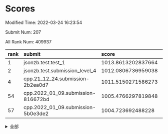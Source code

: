 # Scores

Modified Time: 2022-03-24 16:23:54

Submit Num: 207

All Rank Num: 409937

| rank |               submit               |       score        |       sigma        | pk_num |
| :--- | :--------------------------------- | :----------------- | :----------------- | :----- |
| 1    | jsonzb.test.test_1                 | 1013.8613202837664 | 0.8243113625045113 | 7924   |
| 2    | jsonzb.test.submission_level_4     | 1012.0806736959038 | 0.768492524373909  | 7922   |
| 4    | cpp.21_12_24.submission-2b2ea0d7   | 1011.5150271586273 | 0.7597837645319573 | 7923   |
| 54   | cpp.2022_01_09.submission-816672bd | 1005.4766297819848 | 0.7203012744399926 | 7920   |
| 57   | cpp.2022_01_09.submission-5b0e3de2 | 1004.723692488228  | 0.7187553118337461 | 7922   |


<details>
<summary>全部</summary>

| rank |                 submit                 |       score        |       sigma        | pk_num |
| :--- | :------------------------------------- | :----------------- | :----------------- | :----- |
| 1    | jsonzb.test.test_1                     | 1013.8613202837664 | 0.8243113625045113 | 7924   |
| 2    | jsonzb.test.submission_level_4         | 1012.0806736959038 | 0.768492524373909  | 7922   |
| 3    | gobigger.level_3.submission_level_3_24 | 1011.705349680868  | 0.7877539422555289 | 7925   |
| 4    | cpp.21_12_24.submission-2b2ea0d7       | 1011.5150271586273 | 0.7597837645319573 | 7923   |
| 5    | gobigger.level_3.submission_level_3_36 | 1011.1954183371531 | 0.7897902996390781 | 7926   |
| 6    | gobigger.level_3.submission_level_3_27 | 1011.068333270597  | 0.7981385040837241 | 7918   |
| 7    | gobigger.level_3.submission_level_3_45 | 1010.881625933847  | 0.75880383726294   | 7918   |
| 8    | gobigger.level_3.submission_level_3_19 | 1010.7204970583323 | 0.7796421595837381 | 7920   |
| 9    | gobigger.level_3.submission_level_3_15 | 1010.7170690981809 | 0.7688346271440781 | 7921   |
| 10   | gobigger.level_3.submission_level_3_33 | 1010.7163443982059 | 0.7694620429877541 | 7919   |
| 11   | gobigger.level_3.submission_level_3_11 | 1010.7160776843177 | 0.7418776111879227 | 7922   |
| 12   | gobigger.level_3.submission_level_3_30 | 1010.6015759630541 | 0.7534703087792993 | 7926   |
| 13   | gobigger.level_3.submission_level_3_49 | 1010.4415144035667 | 0.7531376240923664 | 7920   |
| 14   | gobigger.level_3.submission_level_3_39 | 1010.4362341726393 | 0.7333556123707968 | 7924   |
| 15   | gobigger.level_3.submission_level_3_22 | 1010.4294553359081 | 0.778192956496338  | 7923   |
| 16   | gobigger.level_3.submission_level_3_1  | 1010.3738221474634 | 0.7734954181688711 | 7915   |
| 17   | gobigger.level_3.submission_level_3_47 | 1010.3119487215964 | 0.7483608150803391 | 7925   |
| 18   | gobigger.level_3.submission_level_3_28 | 1010.2990859670908 | 0.768888169870758  | 7919   |
| 19   | gobigger.level_3.submission_level_3_21 | 1010.2619495262481 | 0.7669634002477123 | 7921   |
| 20   | gobigger.level_3.submission_level_3_13 | 1010.2513755108833 | 0.7705894061296492 | 7925   |
| 21   | gobigger.level_3.submission_level_3_29 | 1010.1100946498399 | 0.7610464344912108 | 7923   |
| 22   | gobigger.level_3.submission_level_3_48 | 1010.1018159105371 | 0.7654820409536799 | 7922   |
| 23   | gobigger.level_3.submission_level_3_16 | 1010.0321928956565 | 0.7471585232346195 | 7918   |
| 24   | gobigger.level_3.submission_level_3_0  | 1010.0306079936742 | 0.7554831971353932 | 7921   |
| 25   | gobigger.level_3.submission_level_3_5  | 1009.9316930495538 | 0.7434030363613142 | 7919   |
| 26   | gobigger.level_3.submission_level_3_25 | 1009.8710323930003 | 0.7539451955403846 | 7922   |
| 27   | gobigger.level_3.submission_level_3_8  | 1009.8661598628146 | 0.7318510483251086 | 7920   |
| 28   | gobigger.level_3.submission_level_3_6  | 1009.8311516982334 | 0.7349104714825051 | 7920   |
| 29   | gobigger.level_3.submission_level_3_34 | 1009.7890901377557 | 0.7694288549477423 | 7922   |
| 30   | gobigger.level_3.submission_level_3_18 | 1009.7876760007526 | 0.7518746420687981 | 7920   |
| 31   | gobigger.level_3.submission_level_3_41 | 1009.7749890337618 | 0.7629272412762402 | 7919   |
| 32   | gobigger.level_3.submission_level_3_12 | 1009.7665171701807 | 0.7433120149931968 | 7927   |
| 33   | gobigger.level_3.submission_level_3_42 | 1009.718876267814  | 0.7559479949136422 | 7927   |
| 34   | gobigger.level_3.submission_level_3_2  | 1009.6731172378675 | 0.7699541815360108 | 7922   |
| 35   | gobigger.level_3.submission_level_3_20 | 1009.6423015263018 | 0.7200313657117392 | 7920   |
| 36   | gobigger.level_3.submission_level_3_9  | 1009.512568943937  | 0.761730123289596  | 7924   |
| 37   | gobigger.level_3.submission_level_3_43 | 1009.5104397409491 | 0.7647542202287605 | 7922   |
| 38   | gobigger.level_3.submission_level_3_4  | 1009.4550255608939 | 0.7384558930293182 | 7922   |
| 39   | gobigger.level_3.submission_level_3_14 | 1009.4357720809362 | 0.7544531679185269 | 7924   |
| 40   | gobigger.level_3.submission_level_3_3  | 1009.3415671058539 | 0.7538190488271154 | 7919   |
| 41   | gobigger.level_3.submission_level_3_23 | 1009.3399077768848 | 0.7711144880334406 | 7924   |
| 42   | gobigger.level_3.submission_level_3_40 | 1009.3081150526519 | 0.7471704380444949 | 7923   |
| 43   | gobigger.level_3.submission_level_3_32 | 1009.3058961139634 | 0.7523643853904252 | 7925   |
| 44   | gobigger.level_3.submission_level_3_35 | 1009.2711714599695 | 0.7280136554439651 | 7921   |
| 45   | gobigger.level_3.submission_level_3_38 | 1009.1921437059301 | 0.7777144734166438 | 7920   |
| 46   | gobigger.level_3.submission_level_3_46 | 1009.1872286863958 | 0.7547487534250429 | 7924   |
| 47   | gobigger.level_3.submission_level_3_44 | 1009.1433259271712 | 0.7532227658377795 | 7920   |
| 48   | gobigger.level_3.submission_level_3_7  | 1009.1268415674649 | 0.7435606206500178 | 7922   |
| 49   | gobigger.level_3.submission_level_3_17 | 1009.0460415620582 | 0.7374357115189484 | 7925   |
| 50   | gobigger.level_3.submission_level_3_31 | 1008.8826344672261 | 0.7478221350771354 | 7922   |
| 51   | gobigger.level_3.submission_level_3_26 | 1008.7583956985978 | 0.7523749189750927 | 7923   |
| 52   | gobigger.level_3.submission_level_3_10 | 1008.7407981486865 | 0.7453003750535295 | 7919   |
| 53   | gobigger.level_3.submission_level_3_37 | 1008.1737391806136 | 0.7322349579218567 | 7924   |
| 54   | cpp.2022_01_09.submission-816672bd     | 1005.4766297819848 | 0.7203012744399926 | 7920   |
| 55   | gobigger.level_1.submission_level_1_11 | 1005.1631978952215 | 0.7070484407180506 | 7921   |
| 56   | gobigger.level_1.submission_level_1_19 | 1004.8191345931608 | 0.7160088888296378 | 7921   |
| 57   | cpp.2022_01_09.submission-5b0e3de2     | 1004.723692488228  | 0.7187553118337461 | 7922   |
| 58   | gobigger.level_1.submission_level_1_6  | 1004.5896431402506 | 0.7127272861995991 | 7921   |
| 59   | gobigger.level_1.submission_level_1_2  | 1004.4001289180213 | 0.7257602789664961 | 7921   |
| 60   | gobigger.level_1.submission_level_1_48 | 1004.3805805070488 | 0.7098892156904806 | 7921   |
| 61   | gobigger.level_1.submission_level_1_3  | 1004.2265259527748 | 0.7161755635793484 | 7923   |
| 62   | gobigger.level_1.submission_level_1_25 | 1004.209238293231  | 0.713541305146583  | 7918   |
| 63   | gobigger.level_1.submission_level_1_37 | 1004.1650517730042 | 0.7189285687027712 | 7926   |
| 64   | gobigger.level_1.submission_level_1_22 | 1004.0780602480394 | 0.7047969645537427 | 7920   |
| 65   | gobigger.level_1.submission_level_1_17 | 1004.0564642598179 | 0.7172506165482931 | 7910   |
| 66   | gobigger.level_1.submission_level_1_34 | 1003.99211435024   | 0.7207881312318687 | 7925   |
| 67   | gobigger.level_1.submission_level_1_12 | 1003.987858770589  | 0.7159016170647033 | 7926   |
| 68   | gobigger.level_1.submission_level_1_36 | 1003.8458676206152 | 0.7144239045544302 | 7919   |
| 69   | gobigger.level_1.submission_level_1_10 | 1003.8371327914091 | 0.7240984621875959 | 7923   |
| 70   | gobigger.level_1.submission_level_1_4  | 1003.8143707436533 | 0.7135735329475043 | 7920   |
| 71   | gobigger.level_1.submission_level_1_29 | 1003.7688024824679 | 0.7218026303066417 | 7925   |
| 72   | gobigger.level_1.submission_level_1_13 | 1003.764740778171  | 0.7214555616801437 | 7921   |
| 73   | gobigger.level_1.submission_level_1_49 | 1003.734864083897  | 0.7146834330440829 | 7915   |
| 74   | gobigger.level_1.submission_level_1_32 | 1003.7070609935146 | 0.7189050577679094 | 7919   |
| 75   | gobigger.level_1.submission_level_1_15 | 1003.6777547396267 | 0.7175883999511988 | 7925   |
| 76   | gobigger.level_1.submission_level_1_26 | 1003.5391602869379 | 0.7183785404051493 | 7922   |
| 77   | gobigger.level_1.submission_level_1_35 | 1003.5173670497576 | 0.7153784085789385 | 7919   |
| 78   | gobigger.level_1.submission_level_1_41 | 1003.4603735914189 | 0.7047817782177321 | 7924   |
| 79   | gobigger.level_1.submission_level_1_27 | 1003.4509063732022 | 0.7290033758692188 | 7918   |
| 80   | gobigger.level_1.submission_level_1_9  | 1003.4115986928851 | 0.72185254618828   | 7925   |
| 81   | gobigger.level_1.submission_level_1_8  | 1003.3938790591809 | 0.7211974903628305 | 7921   |
| 82   | gobigger.level_1.submission_level_1_16 | 1003.3875872549628 | 0.7189398287632354 | 7920   |
| 83   | gobigger.level_1.submission_level_1_44 | 1003.3776960775423 | 0.7250193039647964 | 7921   |
| 84   | gobigger.level_1.submission_level_1_45 | 1003.3553318275332 | 0.7074498961968358 | 7921   |
| 85   | gobigger.level_1.submission_level_1_14 | 1003.3182316609543 | 0.7104461274771577 | 7925   |
| 86   | gobigger.level_1.submission_level_1_30 | 1003.2103484319497 | 0.7096560524639364 | 7928   |
| 87   | gobigger.level_1.submission_level_1_23 | 1003.1723856965498 | 0.7116620706903009 | 7922   |
| 88   | gobigger.level_1.submission_level_1_38 | 1003.1579589939995 | 0.7250368808139391 | 7922   |
| 89   | gobigger.level_1.submission_level_1_7  | 1003.122410489993  | 0.7090101198541809 | 7923   |
| 90   | gobigger.level_1.submission_level_1_40 | 1003.0084719480745 | 0.7173767986953286 | 7923   |
| 91   | gobigger.level_1.submission_level_1_39 | 1002.9826870921872 | 0.7277913195073907 | 7924   |
| 92   | gobigger.level_1.submission_level_1_5  | 1002.9073293535291 | 0.7220866664376845 | 7921   |
| 93   | gobigger.level_1.submission_level_1_24 | 1002.8664192162156 | 0.7132283023740342 | 7919   |
| 94   | gobigger.level_1.submission_level_1_42 | 1002.8461334881947 | 0.718762271296765  | 7920   |
| 95   | gobigger.level_1.submission_level_1_43 | 1002.8214350713853 | 0.7246192497222579 | 7916   |
| 96   | gobigger.level_1.submission_level_1_1  | 1002.805295962061  | 0.711961430147193  | 7920   |
| 97   | gobigger.level_1.submission_level_1_18 | 1002.7114612364791 | 0.7048880053778492 | 7927   |
| 98   | gobigger.level_1.submission_level_1_20 | 1002.6649561580542 | 0.724524401839323  | 7923   |
| 99   | gobigger.level_1.submission_level_1_33 | 1002.612885466114  | 0.7237025033316264 | 7920   |
| 100  | gobigger.level_1.submission_level_1_0  | 1002.5291525448915 | 0.7099216886869414 | 7922   |
| 101  | gobigger.level_1.submission_level_1_47 | 1002.5278173953736 | 0.7119713705720375 | 7917   |
| 102  | gobigger.level_1.submission_level_1_46 | 1002.4204368701464 | 0.7085617173815655 | 7918   |
| 103  | gobigger.level_1.submission_level_1_21 | 1002.2563771040835 | 0.7149964217585689 | 7928   |
| 104  | gobigger.level_1.submission_level_1_28 | 1002.0407759239937 | 0.7128448368684326 | 7923   |
| 105  | gobigger.level_1.submission_level_1_31 | 1001.8133465975893 | 0.6950898433473074 | 7921   |
| 106  | gobigger.random.submission_random_12   | 997.1018444174011  | 0.7107555374159793 | 7923   |
| 107  | gobigger.random.submission_random_8    | 997.0933091854723  | 0.7188603963711598 | 7920   |
| 108  | gobigger.random.submission_random_30   | 996.960286677226   | 0.7191093030076494 | 7920   |
| 109  | gobigger.random.submission_random_13   | 996.9095657711528  | 0.7242605170842911 | 7919   |
| 110  | gobigger.random.submission_random_18   | 996.8356289609928  | 0.7098142972160156 | 7917   |
| 111  | gobigger.random.submission_random_24   | 996.8139488805087  | 0.7050518395446892 | 7924   |
| 112  | gobigger.random.submission_random_15   | 996.6960909699384  | 0.7019422312438222 | 7925   |
| 113  | gobigger.random.submission_random_17   | 996.6607075350336  | 0.7165765861903933 | 7920   |
| 114  | gobigger.random.submission_random_43   | 996.6228666445011  | 0.707707230924368  | 7920   |
| 115  | gobigger.random.submission_random_19   | 996.5820347892115  | 0.7022614680155855 | 7925   |
| 116  | gobigger.random.submission_random_37   | 996.5667820326197  | 0.713334193764089  | 7925   |
| 117  | gobigger.random.submission_random_33   | 996.546284868427   | 0.7001325623566929 | 7919   |
| 118  | gobigger.random.submission_random_6    | 996.5122574174784  | 0.7073480921464793 | 7918   |
| 119  | gobigger.random.submission_random_49   | 996.4507859402695  | 0.7084441323850715 | 7919   |
| 120  | gobigger.random.submission_random_47   | 996.4288706466612  | 0.7099710013485118 | 7923   |
| 121  | gobigger.random.submission_random_28   | 996.4206407806272  | 0.7083014363447945 | 7923   |
| 122  | gobigger.random.submission_random_4    | 996.4066485832213  | 0.7057662991159932 | 7918   |
| 123  | gobigger.random.submission_random_40   | 996.3901445301349  | 0.7167903938636131 | 7919   |
| 124  | gobigger.random.submission_random_41   | 996.3892161669628  | 0.7108835119978087 | 7919   |
| 125  | gobigger.random.submission_random_5    | 996.3784703424016  | 0.7105945618488868 | 7922   |
| 126  | gobigger.random.submission_random_31   | 996.365622329649   | 0.7125277310047271 | 7924   |
| 127  | gobigger.random.submission_random_34   | 996.3474559179917  | 0.7195991718316004 | 7921   |
| 128  | gobigger.random.submission_random_1    | 996.2746164084325  | 0.7109437852464288 | 7922   |
| 129  | gobigger.random.submission_random_48   | 996.1235876929567  | 0.7171483598531361 | 7920   |
| 130  | gobigger.random.submission_random_2    | 996.0699479611268  | 0.7012808519196676 | 7920   |
| 131  | gobigger.random.submission_random_26   | 996.049419719323   | 0.7159484816346628 | 7921   |
| 132  | gobigger.random.submission_random_9    | 996.0259919673548  | 0.7080731999476358 | 7917   |
| 133  | gobigger.random.submission_random_0    | 996.0229346402059  | 0.706117601723192  | 7922   |
| 134  | gobigger.random.submission_random_23   | 996.0079517098405  | 0.70754296543809   | 7924   |
| 135  | gobigger.random.submission_random_36   | 995.9904450515666  | 0.7097869489136166 | 7926   |
| 136  | gobigger.random.submission_random_7    | 995.9787502326063  | 0.701503516558632  | 7922   |
| 137  | gobigger.random.submission_random_11   | 995.9604561783273  | 0.7062640738866456 | 7921   |
| 138  | gobigger.random.submission_random_32   | 995.9405783918767  | 0.7265943987202031 | 7920   |
| 139  | gobigger.random.submission_random_46   | 995.9243312650926  | 0.7142243958925213 | 7924   |
| 140  | gobigger.random.submission_random_39   | 995.8213270490685  | 0.7170580436725673 | 7922   |
| 141  | gobigger.random.submission_random_45   | 995.6668726319404  | 0.7021080453281038 | 7918   |
| 142  | gobigger.random.submission_random_27   | 995.6206610880051  | 0.7190645683783137 | 7918   |
| 143  | gobigger.random.submission_random_44   | 995.6136491673618  | 0.709599677647903  | 7923   |
| 144  | gobigger.random.submission_random_10   | 995.5875415683497  | 0.7010129175597327 | 7920   |
| 145  | gobigger.random.submission_random_16   | 995.4176807972799  | 0.7045319228672837 | 7924   |
| 146  | gobigger.random.submission_random_29   | 995.276776061108   | 0.7138449538182529 | 7917   |
| 147  | gobigger.random.submission_random_22   | 995.1587488235043  | 0.711180511917266  | 7921   |
| 148  | gobigger.random.submission_random_42   | 995.0369842005786  | 0.7204508115030251 | 7922   |
| 149  | gobigger.random.submission_random_14   | 995.0064694832017  | 0.7269597334792955 | 7918   |
| 150  | gobigger.random.submission_random_35   | 994.9698903256264  | 0.7221120196492815 | 7924   |
| 151  | gobigger.random.submission_random_3    | 994.9395323029335  | 0.7023618813636441 | 7922   |
| 152  | gobigger.random.submission_random_21   | 994.7515628453058  | 0.7183012172853273 | 7923   |
| 153  | gobigger.random.submission_random_25   | 994.7287955985157  | 0.7096784686161687 | 7925   |
| 154  | gobigger.random.submission_random_20   | 994.351056300612   | 0.7149215792692525 | 7920   |
| 155  | gobigger.level_2.submission_level_2_6  | 994.1967113079586  | 0.7299763269777407 | 7919   |
| 156  | gobigger.level_2.submission_level_2_44 | 993.7865740720205  | 0.7317142104989507 | 7923   |
| 157  | gobigger.level_2.submission_level_2_47 | 993.4717805203317  | 0.7321588941325788 | 7925   |
| 158  | gobigger.random.submission_random_38   | 993.4133876276384  | 0.7338018288248693 | 7924   |
| 159  | gobigger.level_2.submission_level_2_34 | 993.3595730744357  | 0.7288849936199947 | 7919   |
| 160  | gobigger.level_2.submission_level_2_28 | 993.3436134621612  | 0.7276459509251075 | 7920   |
| 161  | gobigger.level_2.submission_level_2_26 | 993.10664948084    | 0.7391408488863352 | 7920   |
| 162  | gobigger.level_2.submission_level_2_23 | 993.0269707189597  | 0.7466920335763587 | 7916   |
| 163  | gobigger.level_2.submission_level_2_48 | 992.9495793160715  | 0.730827799951045  | 7921   |
| 164  | gobigger.level_2.submission_level_2_4  | 992.8994335767363  | 0.7396885353576258 | 7922   |
| 165  | gobigger.level_2.submission_level_2_1  | 992.886411678596   | 0.740850706422641  | 7928   |
| 166  | gobigger.level_2.submission_level_2_37 | 992.8748062868345  | 0.7377714727359187 | 7916   |
| 167  | gobigger.level_2.submission_level_2_24 | 992.7895571097598  | 0.7388109636450725 | 7921   |
| 168  | gobigger.level_2.submission_level_2_10 | 992.7846926638448  | 0.7564945807399583 | 7923   |
| 169  | gobigger.level_2.submission_level_2_15 | 992.7367607993145  | 0.7292296562156878 | 7920   |
| 170  | gobigger.level_2.submission_level_2_49 | 992.709288739256   | 0.740401955890239  | 7921   |
| 171  | gobigger.level_2.submission_level_2_35 | 992.6857484924336  | 0.7542014418981673 | 7922   |
| 172  | gobigger.level_2.submission_level_2_30 | 992.6843594496597  | 0.7415008427083205 | 7918   |
| 173  | gobigger.level_2.submission_level_2_29 | 992.6377586273436  | 0.7474239064537681 | 7920   |
| 174  | gobigger.level_2.submission_level_2_40 | 992.5318721759222  | 0.7525364991670073 | 7922   |
| 175  | gobigger.level_2.submission_level_2_45 | 992.4532337367424  | 0.7329485688713345 | 7924   |
| 176  | gobigger.level_2.submission_level_2_8  | 992.4349153298031  | 0.7415127783369646 | 7924   |
| 177  | gobigger.level_2.submission_level_2_16 | 992.3804537345216  | 0.7537441704727443 | 7924   |
| 178  | gobigger.level_2.submission_level_2_20 | 992.3130902186144  | 0.7628614703933947 | 7922   |
| 179  | gobigger.level_2.submission_level_2_46 | 992.1563650388947  | 0.7502044979635343 | 7924   |
| 180  | gobigger.level_2.submission_level_2_18 | 992.1486360376551  | 0.7300396680381085 | 7922   |
| 181  | gobigger.level_2.submission_level_2_2  | 992.1439076494497  | 0.7521685847591043 | 7916   |
| 182  | gobigger.level_2.submission_level_2_43 | 992.0576300208935  | 0.7502934927046156 | 7923   |
| 183  | gobigger.level_2.submission_level_2_19 | 992.0220274912078  | 0.7506885386033086 | 7922   |
| 184  | gobigger.level_2.submission_level_2_0  | 991.9922542493107  | 0.7408929353113972 | 7923   |
| 185  | gobigger.level_2.submission_level_2_5  | 991.974230060498   | 0.7500395247114159 | 7921   |
| 186  | gobigger.level_2.submission_level_2_11 | 991.9602669348549  | 0.75528734206929   | 7919   |
| 187  | gobigger.level_2.submission_level_2_32 | 991.9280728105037  | 0.7416965039633493 | 7918   |
| 188  | gobigger.level_2.submission_level_2_21 | 991.920862302379   | 0.751567824661178  | 7922   |
| 189  | gobigger.level_2.submission_level_2_42 | 991.8775747091177  | 0.7622059047712253 | 7921   |
| 190  | gobigger.level_2.submission_level_2_39 | 991.6946698867894  | 0.7414222044878893 | 7921   |
| 191  | gobigger.level_2.submission_level_2_22 | 991.615480346672   | 0.7441167315219731 | 7921   |
| 192  | gobigger.level_2.submission_level_2_38 | 991.6105133074857  | 0.7541607160217647 | 7919   |
| 193  | gobigger.level_2.submission_level_2_9  | 991.5922955915761  | 0.7490187527666651 | 7920   |
| 194  | gobigger.level_2.submission_level_2_25 | 991.5187070061401  | 0.7547140165534585 | 7927   |
| 195  | gobigger.level_2.submission_level_2_13 | 991.5084352883845  | 0.7430625721206721 | 7921   |
| 196  | gobigger.level_2.submission_level_2_27 | 991.391762461611   | 0.7361811415558318 | 7923   |
| 197  | gobigger.level_2.submission_level_2_41 | 991.1536877114751  | 0.7707552643278045 | 7924   |
| 198  | gobigger.level_2.submission_level_2_33 | 991.1110893896878  | 0.7519995893532481 | 7921   |
| 199  | gobigger.level_2.submission_level_2_7  | 991.0664925500658  | 0.762240228413369  | 7922   |
| 200  | gobigger.level_2.submission_level_2_12 | 990.869421056773   | 0.768457387418301  | 7921   |
| 201  | gobigger.level_2.submission_level_2_14 | 990.8661907099703  | 0.7477568401079333 | 7923   |
| 202  | gobigger.level_2.submission_level_2_3  | 990.366096816628   | 0.7590744086423855 | 7920   |
| 203  | gobigger.level_2.submission_level_2_31 | 990.2679085637894  | 0.7697594318036562 | 7920   |
| 204  | gobigger.level_2.submission_level_2_17 | 989.8512407471967  | 0.7762112709127829 | 7922   |
| 205  | gobigger.level_2.submission_level_2_36 | 989.5898297063209  | 0.7701250765625512 | 7923   |
| 206  | gobigger.none.submission_none_0        | 977.5309732851485  | 1.3304705462861373 | 7922   |
| 207  | gobigger.none.submission_none_1        | 976.4909467035304  | 1.4326391977905064 | 7921   |

</details>